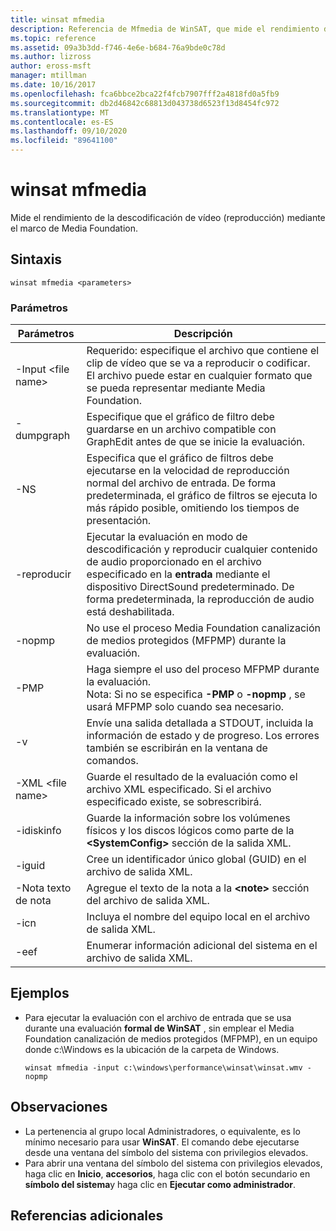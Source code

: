 ```yaml
---
title: winsat mfmedia
description: Referencia de Mfmedia de WinSAT, que mide el rendimiento de la descodificación de vídeo (reproducción) mediante el marco de Media Foundation.
ms.topic: reference
ms.assetid: 09a3b3dd-f746-4e6e-b684-76a9bde0c78d
ms.author: lizross
author: eross-msft
manager: mtillman
ms.date: 10/16/2017
ms.openlocfilehash: fca6bbce2bca22f4fcb7907fff2a4818fd0a5fb9
ms.sourcegitcommit: db2d46842c68813d043738d6523f13d8454fc972
ms.translationtype: MT
ms.contentlocale: es-ES
ms.lasthandoff: 09/10/2020
ms.locfileid: "89641100"
---
```

# <a name="winsat-mfmedia"></a>winsat mfmedia



Mide el rendimiento de la descodificación de vídeo (reproducción) mediante el marco de Media Foundation.



## <a name="syntax"></a>Sintaxis

```
winsat mfmedia <parameters>
```

### <a name="parameters"></a>Parámetros

|Parámetros|Descripción|
|----------|-----------|
|-Input \<file name>|Requerido: especifique el archivo que contiene el clip de vídeo que se va a reproducir o codificar. El archivo puede estar en cualquier formato que se pueda representar mediante Media Foundation.|
|-dumpgraph|Especifique que el gráfico de filtro debe guardarse en un archivo compatible con GraphEdit antes de que se inicie la evaluación.|
|-NS|Especifica que el gráfico de filtros debe ejecutarse en la velocidad de reproducción normal del archivo de entrada. De forma predeterminada, el gráfico de filtros se ejecuta lo más rápido posible, omitiendo los tiempos de presentación.|
|-reproducir|Ejecutar la evaluación en modo de descodificación y reproducir cualquier contenido de audio proporcionado en el archivo especificado en la **entrada** mediante el dispositivo DirectSound predeterminado. De forma predeterminada, la reproducción de audio está deshabilitada.|
|-nopmp|No use el proceso Media Foundation canalización de medios protegidos (MFPMP) durante la evaluación.|
|-PMP|Haga siempre el uso del proceso MFPMP durante la evaluación.</br>Nota: Si no se especifica **-PMP** o **-nopmp** , se usará MFPMP solo cuando sea necesario.|
|-v|Envíe una salida detallada a STDOUT, incluida la información de estado y de progreso. Los errores también se escribirán en la ventana de comandos.|
|-XML \<file name>|Guarde el resultado de la evaluación como el archivo XML especificado. Si el archivo especificado existe, se sobrescribirá.|
|-idiskinfo|Guarde la información sobre los volúmenes físicos y los discos lógicos como parte de la **\<SystemConfig>** sección de la salida XML.|
|-iguid|Cree un identificador único global (GUID) en el archivo de salida XML.|
|-Nota texto de nota|Agregue el texto de la nota a la **\<note>** sección del archivo de salida XML.|
|-icn|Incluya el nombre del equipo local en el archivo de salida XML.|
|-eef|Enumerar información adicional del sistema en el archivo de salida XML.|

## <a name="examples"></a>Ejemplos

- Para ejecutar la evaluación con el archivo de entrada que se usa durante una evaluación **formal de WinSAT** , sin emplear el Media Foundation canalización de medios protegidos (MFPMP), en un equipo donde c:\Windows es la ubicación de la carpeta de Windows.
  ```
  winsat mfmedia -input c:\windows\performance\winsat\winsat.wmv -nopmp
  ```

## <a name="remarks"></a>Observaciones

-   La pertenencia al grupo local Administradores, o equivalente, es lo mínimo necesario para usar **WinSAT**. El comando debe ejecutarse desde una ventana del símbolo del sistema con privilegios elevados.
-   Para abrir una ventana del símbolo del sistema con privilegios elevados, haga clic en **Inicio**, **accesorios**, haga clic con el botón secundario en **símbolo del sistema**y haga clic en **Ejecutar como administrador**.

## <a name="additional-references"></a>Referencias adicionales

